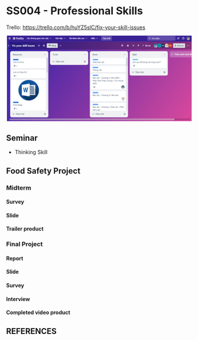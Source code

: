 # SS004 - Professional Skills

Trello: https://trello.com/b/huYZ5slC/fix-your-skill-issues

<div align="center">
   <img src="Images/Trello_overview.png" alt="Trello Workspace"" width="500"/>
</div>

## Seminar
+ Thinking Skill

## Food Safety Project
### Midterm
#### Survey
#### Slide
#### Trailer product

### Final Project
#### Report
#### Slide
#### Survey
#### Interview
#### Completed video product

## REFERENCES
